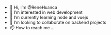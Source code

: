 - 👋 Hi, I’m @ReneHuanca
- 👀 I’m interested in web development
- 🌱 I’m currently learning node and vuejs
- 💞️ I’m looking to collaborate on backend projects
- 📫 How to reach me ...

<!---
ReneHuanca/ReneHuanca is a ✨ special ✨ repository because its `README.md` (this file) appears on your GitHub profile.
You can click the Preview link to take a look at your changes.
--->
